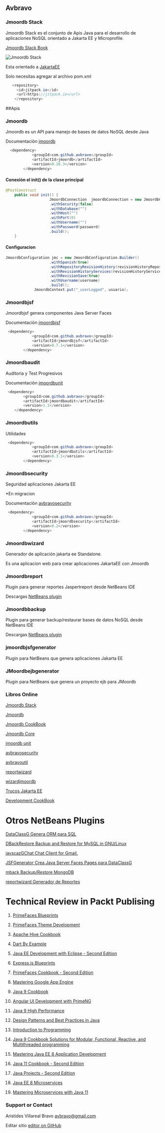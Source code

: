 ## Avbravo



### Jmoordb Stack

Jmoordb Stack es el conjunto de Apis Java para el desarrollo de aplicaciones NoSQL orientado a Jakarta EE y Microprofile.


[Jmoordb Stack Book ](https://avbravo.gitbooks.io/stack-jmoordb/content/)

![Jmoordb Stack](https://i.postimg.cc/ydX0ZW22/jmoordb-stack-1.png)


Esta orientado a 
[JakartaEE ](https://jakarta.ee/)


Solo necesitas agregar al archivo pom.xml

```java
   <repository>
     <id>jitpack.io</id>
     <url>https://jitpack.io</url>
    </repository>
```

##Apis

### Jmoordb 

Jmoordb es un API para manejo de bases de datos NoSQL desde Java

Documentaciòn [jmoordb](https://app.gitbook.com/@avbravo-2/s/jmoordb/) 

```java
  <dependency>
            <groupId>com.github.avbravo</groupId>
            <artifactId>jmoordb</artifactId>
            <version>0.28.3</version>
        </dependency>
```

#### Conexiòn el init() de la clase principal

```java
@PostConstruct
    public void init() {
                    JmoordbConnection  jmoordbConnection = new JmoordbConnection.Builder()
                    .withSecurity(false)                  
                    .withDatabase("")
                    .withHost("")
                    .withPort(0)
                    .withUsername("")
                    .withPassword(password)
                    .build();
    }
```


#### Configuracion
```java
JmoordbConfiguration jmc = new JmoordbConfiguration.Builder()
                    .withSpanish(true)                  
                    .withRepositoryRevisionHistory(revisionHistoryRepository)
                    .withRevisionHistoryServices(revisionHistoryServices)
                    .withRevisionSave(true)
                    .withUsername(username)
                    .build();
		     JmoordbContext.put("_userLogged", usuario);
```


### Jmoordbjsf

Jmoordbjsf genera componentes Java Server Faces

Documentaciòn [jmoordbjsf](https://avbravo.gitbooks.io/jmoordbjsf//content/) 

```java
 <dependency>
            <groupId>com.github.avbravo</groupId>
            <artifactId>jmoordbjsf</artifactId>
            <version>0.7.1</version>
        </dependency>
```


### Jmoordbaudit

Auditoria y Test Progresivos

Documentaciòn [jmoordbunit](https://avbravo.gitbooks.io/jmoordbunit/content/) 

```java
 <dependency>
	    <groupId>com.github.avbravo</groupId>
	    <artifactId>jmoordbaudit</artifactId>
	    <version>1.1</version>
	</dependency>
```



### Jmoordbutils

Utilidades

```java
 <dependency>
            <groupId>com.github.avbravo</groupId>
            <artifactId>jmoordbutils</artifactId>
            <version>0.3.1</version>
        </dependency>
```




### Jmoordbsecurity

Seguridad aplicaciones Jakarta EE

*En migracion

Documentaciòn [avbravosecurity](https://avbravo.gitbooks.io/avrbavosecurity/content/) 

```java
 <dependency>
            <groupId>com.github.avbravo</groupId>
            <artifactId>jmoordbsecurity</artifactId>
            <version>0.2</version>
        </dependency>
```



### Jmoordbwizard
Generador de aplicación jakarta ee Standalone.

Es una aplicacion web para crear aplicaciones JakartaEE con Jmoordb



### Jmoordbreport
Plugin para generar reportes Jaspertreport desde NetBeans IDE


Descargas [NetBeans plugin](http://plugins.netbeans.org/plugin/75519/?show=true) 


### Jmoordbbackup
Plugin para generar backup/restaurar bases de datos NoSQL desde NetBeans IDE

Descargas [NetBeans plugin](http://plugins.netbeans.org/plugin/75520/?show=true) 


### jmoordbjsfgenerator
Plugin para NetBeans que genera aplicaciones Jakarta EE

### JMoordbejbgenerator
Plugin para NetBeans que genera un proyecto ejb para JMoordb


### Libros Online

[Jmoordb Stack](https://avbravo.gitbooks.io/stack-jmoordb/content/)  

[Jmoordb](https://avbravo.gitbooks.io/jmoordb/content/)  

[Jmoordb CookBook](https://avbravo.gitbooks.io/jmoordb-cookbook/content/) 

[Jmoordb Core](https://avbravo.gitbooks.io/jmoordb-code/content/) 

[jmoordb unit](https://avbravo.gitbooks.io/jmoordbunit/content/)  

[avbravosecurity](https://avbravo.gitbooks.io/avrbavosecurity/content/)   

[avbravoutil](https://avbravo.gitbooks.io/avbravoiutil/content/)    

[reportwizard](https://avbravo.gitbooks.io/reportwizard/content/) 
  
[wizardjmoordb](https://avbravo.gitbooks.io/wizardjmoordb/content/) 

[Trucos Jakarta EE](https://avbravo.gitbooks.io/trucosjakartaee/content/) 

[Development CookBook](https://avbravo.gitbooks.io/developmentcookbook/content/) 






# Otros NetBeans Plugins


[DataClassG Genera ORM para SQL ](http://plugins.netbeans.org/plugin/39424/?show=true)  

[DBackRestore  Backup and Restore for MySQL in GNU/Linux](http://plugins.netbeans.org/plugin/42928/?show=true) 

[javscazGChat Chat Client for Gmail.](http://plugins.netbeans.org/plugin/39307/?show=true) 

[JSFGenerator Crea Java Server Faces Pages para DataClassG](http://plugins.netbeans.org/plugin/39439/?show=true) 

[mback Backup/Restore MongoDB](http://plugins.netbeans.org/plugin/74890/?show=true)        

[reportwizard Generador de Reportes](http://plugins.netbeans.org/plugin/74252/?show=true) 






# Technical Review in Packt Publising

1. [PrimeFaces Blueprints ](https://www.packtpub.com/application-development/primefaces-blueprints) 

2. [PrimeFaces Theme Development ](https://www.packtpub.com/web-development/primefaces-theme-development) 

3. [Apache Hive Cookbook ](https://www.packtpub.com/big-data-and-business-intelligence/apache-hive-cookbook) 

4. [Dart By Example ](https://www.packtpub.com/web-development/dart-example) 

5. [Java EE Development with Eclipse - Second Edition](https://www.packtpub.com/application-development/java-ee-development-eclipse-second-edition) 

6. [Express.js Blueprints](https://www.packtpub.com/web-development/expressjs-blueprints) 

7. [PrimeFaces Cookbook - Second Edition](https://www.packtpub.com/application-development/primefaces-cookbook-second-edition) 

8. [Mastering Google App Engine](https://www.packtpub.com/virtualization-and-cloud/mastering-google-app-engine) 


9. [Java 9 Cookbook]() 

10. [Angular UI Development with PrimeNG](https://www.packtpub.com/web-development/angular-ui-development-primeng) 

11. [Java 9 High Performance](https://www.packtpub.com/application-development/java-9-high-performance) 

12. [Design Patterns and Best Practices in Java](https://www.packtpub.com/application-development/design-patterns-and-best-practices-java) 

13. [Introduction to Programming](https://www.packtpub.com/application-development/introduction-programming) 

14. [Java 9 Cookbook Solutions for Modular, Functional, Reactive, and Multithreaded programming](https://www.amazon.com/Java-Cookbook-Functional-Multithreaded-programming/dp/1786461404) 

15. [Mastering Java EE 8 Application Development](https://www.packtpub.com/application-development/mastering-java-ee-8-application-development) 

16. [Java 11 Cookbook - Second Edition](https://www.packtpub.com/application-development/java-11-cookbook-second-edition) 

17. [Java Projects - Second Edition](https://www.packtpub.com/application-development/java-projects-second-edition) 
  
18. [Java EE 8 Microservices](https://www.packtpub.com/application-development/java-ee-8-microservices) 

19. [Mastering Microservices with Java 11](https://www.packtpub.com/application-development/mastering-microservices-java-third-edition)




### Support or Contact

Aristides Villareal Bravo [avbravo@gmail.com](avbravo@gmail.com) 

Editar sitio [editor on GitHub](https://github.com/avbravo/avbravo.github.io/edit/master/README.md) 

